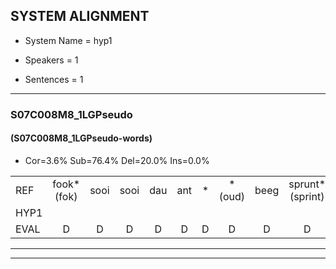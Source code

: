 
## SYSTEM ALIGNMENT

- System Name = hyp1

- Speakers = 1

- Sentences = 1

---

### S07C008M8_1LGPseudo

#### (S07C008M8_1LGPseudo-words)

- Cor=3.6%	Sub=76.4%	Del=20.0%	Ins=0.0%

|  |  |  |  |  |  |  |  |  |  |  |  |  |  |  |  |  |  |  |  |  |  |  |  |  |  |  |  |  |  |  |  |  |  |  |  |  |  |  |  |  |  |  |  |  |  |  |  |  |  |  |  |  |  |  |  |
|:--- |:---:|:---:|:---:|:---:|:---:|:---:|:---:|:---:|:---:|:---:|:---:|:---:|:---:|:---:|:---:|:---:|:---:|:---:|:---:|:---:|:---:|:---:|:---:|:---:|:---:|:---:|:---:|:---:|:---:|:---:|:---:|:---:|:---:|:---:|:---:|:---:|:---:|:---:|:---:|:---:|:---:|:---:|:---:|:---:|:---:|:---:|:---:|:---:|:---:|:---:|:---:|:---:|:---:|:---:|:---:|
| REF | fook*(fok) | sooi | sooi | dau | ant | * | *(oud) | beeg | sprunt*(sprint) | * | sprunt | hool | larst | vout | zwoei | fam | rachts | vaap | sprieuw | * | keng | swoers | doer | doer | plirt | jien | blard | blard | guul*(gul) | hoekt | neeuw*(nieuw) | noork | vid*(vind) | zans*(zand) | leum*(leem) | haans | *(haas) | spaai | * | sjalt | *s | sjalt | heik | sank | * | roen | frijk | * | eem | schard | * | grek | dron*(doorn) | snaaf | stuid |
| HYP1 |  |  |  |  |  |  |  |  |  |  |  | vok | soa | soi | daan | ond | b | sprin | sprint | ho | laagst | fout | oei | flam | laagst | vap | priel | kin | o | du | dor | klierd | ja | la | geen | hoekd | neem | noer | kind | sand | leen | hasspra | jant | herk | san | roen | ra | fraak | éém | s | schant | grek | toorn | snaf | stijt |
| EVAL | D | D | D | D | D | D | D | D | D | D | D | S | S | S | S | S | S | S | S | S | S | S | S | S | S | S | S | S | S | S | S | S | S | S | S | S | S | S | S | S | S | S | S | S | S |  | S | S | S | S | S |  | S | S | S |
---

---
